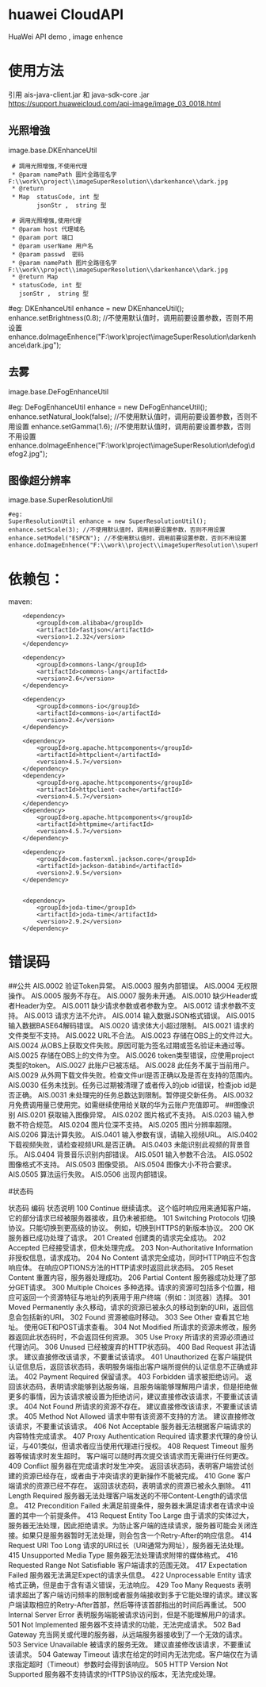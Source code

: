 # huawei  CloudAPI
HuaWei  API   demo  ,  image enhence

# 使用方法
引用 ais-java-client.jar 和 java-sdk-core .jar
https://support.huaweicloud.com/api-image/image_03_0018.html
## 光照增強
image.base.DKEnhanceUtil



     # 調用光照增強,不使用代理
     * @param namePath 圖片全路徑名字 F:\\work\\project\\imageSuperResolution\\darkenhance\\dark.jpg
     * @return
     * Map  statusCode, int 型
            jsonStr ,  string 型

     # 调用光照增强,使用代理
     * @param host 代理域名
     * @param port 端口
     * @param userName 用户名
     * @param passwd  密码
     * @param namePath 图片全路径名字 F:\\work\\project\\imageSuperResolution\\darkenhance\\dark.jpg
     * @return Map
     * statusCode, int 型
       jsonStr ,  string 型


   #eg:
   DKEnhanceUtil enhance = new DKEnhanceUtil();
   enhance.setBrightness(0.8); //不使用默认值时，调用前要设置参数，否则不用设置
   enhance.doImageEnhence("F:\\work\\project\\imageSuperResolution\\darkenhance\\dark.jpg");


## 去雾
image.base.DeFogEnhanceUtil


   #eg:
   DeFogEnhanceUtil enhance = new DeFogEnhanceUtil();
   enhance.setNatural_look(false); //不使用默认值时，调用前要设置参数，否则不用设置
   enhance.setGamma(1.6); //不使用默认值时，调用前要设置参数，否则不用设置
   enhance.doImageEnhence("F:\\work\\project\\imageSuperResolution\\defog\\defog2.jpg");


## 图像超分辨率
image.base.SuperResolutionUtil

    #eg:
    SuperResolutionUtil enhance = new SuperResolutionUtil();
    enhance.setScale(3); //不使用默认值时，调用前要设置参数，否则不用设置
    enhance.setModel("ESPCN"); //不使用默认值时，调用前要设置参数，否则不用设置
    enhance.doImageEnhence("F:\\work\\project\\imageSuperResolution\\superResolution\\sr.jpg");





# 依赖包：
maven:

        <dependency>
            <groupId>com.alibaba</groupId>
            <artifactId>fastjson</artifactId>
            <version>1.2.32</version>
        </dependency>

        <dependency>
            <groupId>commons-lang</groupId>
            <artifactId>commons-lang</artifactId>
            <version>2.6</version>
        </dependency>

        <dependency>
            <groupId>commons-io</groupId>
            <artifactId>commons-io</artifactId>
            <version>2.4</version>
        </dependency>

        <dependency>
            <groupId>org.apache.httpcomponents</groupId>
            <artifactId>httpclient</artifactId>
            <version>4.5.7</version>
        </dependency>
        <dependency>
            <groupId>org.apache.httpcomponents</groupId>
            <artifactId>httpclient-cache</artifactId>
            <version>4.5.7</version>
        </dependency>
        <dependency>
            <groupId>org.apache.httpcomponents</groupId>
            <artifactId>httpmime</artifactId>
            <version>4.5.7</version>
        </dependency>

        <dependency>
            <groupId>com.fasterxml.jackson.core</groupId>
            <artifactId>jackson-databind</artifactId>
            <version>2.9.5</version>
        </dependency>


        <dependency>
            <groupId>joda-time</groupId>
            <artifactId>joda-time</artifactId>
            <version>2.9.2</version>
        </dependency>


# 错误码

##公共
    AIS.0002	验证Token异常。
	AIS.0003	服务内部错误。
	AIS.0004	无权限操作。
	AIS.0005	服务不存在。
	AIS.0007	服务未开通。
	AIS.0010	缺少Header或者Header为空。
	AIS.0011	缺少请求参数或者参数为空。
	AIS.0012	请求参数不支持。
	AIS.0013	请求方法不允许。
	AIS.0014	输入数据JSON格式错误。
	AIS.0015	输入数据BASE64解码错误。
	AIS.0020	请求体大小超过限制。
	AIS.0021	请求的文件类型不支持。
	AIS.0022	URL不合法。
	AIS.0023	存储在OBS上的文件过大。
	AIS.0024	从OBS上获取文件失败。原因可能为签名过期或签名验证未通过等。
	AIS.0025	存储在OBS上的文件为空。
	AIS.0026	token类型错误，应使用project类型的token。
	AIS.0027	此账户已被冻结。
	AIS.0028	此任务不属于当前用户。
	AIS.0029	从外网下载文件失败。检查文件url是否正确以及是否在支持的范围内。
	AIS.0030	任务未找到。任务已过期被清理了或者传入的job id错误，检查job id是否正确。
	AIS.0031	未处理完的任务总数达到限制。暂停提交新任务。
	AIS.0032	月免费调用量已使用完。如需继续使用给关联的华为云账户充值即可。
##图像识别	AIS.0201	获取输入图像异常。
	AIS.0202	图片格式不支持。
	AIS.0203	输入参数不符合规范。
	AIS.0204	图片位深不支持。
	AIS.0205	图片分辨率超限。
	AIS.0206	算法计算失败。
	AIS.0401	输入参数有误，请输入视频URL。
	AIS.0402	下载视频失败，请检查视频URL是否正确。
	AIS.0403	未能识别此视频的背景音乐。
	AIS.0404	背景音乐识别内部错误。
	AIS.0501	输入参数不合法。
	AIS.0502	图像格式不支持。
	AIS.0503	图像受损。
	AIS.0504	图像大小不符合要求。
	AIS.0505	算法运行失败。
	AIS.0506	出现内部错误。





#状态码

状态码	编码	状态说明
100	Continue	继续请求。
这个临时响应用来通知客户端，它的部分请求已经被服务器接收，且仍未被拒绝。
101	Switching Protocols	切换协议。只能切换到更高级的协议。
例如，切换到HTTPS的新版本协议。
200	OK	服务器已成功处理了请求。
201	Created	创建类的请求完全成功。
202	Accepted	已经接受请求，但未处理完成。
203	Non-Authoritative Information	非授权信息，请求成功。
204	No Content	请求完全成功，同时HTTP响应不包含响应体。
在响应OPTIONS方法的HTTP请求时返回此状态码。
205	Reset Content	重置内容，服务器处理成功。
206	Partial Content	服务器成功处理了部分GET请求。
300	Multiple Choices	多种选择。请求的资源可包括多个位置，相应可返回一个资源特征与地址的列表用于用户终端（例如：浏览器）选择。
301	Moved Permanently	永久移动，请求的资源已被永久的移动到新的URI，返回信息会包括新的URI。
302	Found	资源被临时移动。
303	See Other	查看其它地址。
使用GET和POST请求查看。
304	Not Modified	所请求的资源未修改，服务器返回此状态码时，不会返回任何资源。
305	Use Proxy	所请求的资源必须通过代理访问。
306	Unused	已经被废弃的HTTP状态码。
400	Bad Request	非法请求。
建议直接修改该请求，不要重试该请求。
401	Unauthorized	在客户端提供认证信息后，返回该状态码，表明服务端指出客户端所提供的认证信息不正确或非法。
402	Payment Required	保留请求。
403	Forbidden	请求被拒绝访问。
返回该状态码，表明请求能够到达服务端，且服务端能够理解用户请求，但是拒绝做更多的事情，因为该请求被设置为拒绝访问，建议直接修改该请求，不要重试该请求。
404	Not Found	所请求的资源不存在。
建议直接修改该请求，不要重试该请求。
405	Method Not Allowed	请求中带有该资源不支持的方法。
建议直接修改该请求，不要重试该请求。
406	Not Acceptable	服务器无法根据客户端请求的内容特性完成请求。
407	Proxy Authentication Required	请求要求代理的身份认证，与401类似，但请求者应当使用代理进行授权。
408	Request Timeout	服务器等候请求时发生超时。
客户端可以随时再次提交该请求而无需进行任何更改。
409	Conflict	服务器在完成请求时发生冲突。
返回该状态码，表明客户端尝试创建的资源已经存在，或者由于冲突请求的更新操作不能被完成。
410	Gone	客户端请求的资源已经不存在。
返回该状态码，表明请求的资源已被永久删除。
411	Length Required	服务器无法处理客户端发送的不带Content-Length的请求信息。
412	Precondition Failed	未满足前提条件，服务器未满足请求者在请求中设置的其中一个前提条件。
413	Request Entity Too Large	由于请求的实体过大，服务器无法处理，因此拒绝请求。为防止客户端的连续请求，服务器可能会关闭连接。如果只是服务器暂时无法处理，则会包含一个Retry-After的响应信息。
414	Request URI Too Long	请求的URI过长（URI通常为网址），服务器无法处理。
415	Unsupported Media Type	服务器无法处理请求附带的媒体格式。
416	Requested Range Not Satisfiable	客户端请求的范围无效。
417	Expectation Failed	服务器无法满足Expect的请求头信息。
422	Unprocessable Entity	请求格式正确，但是由于含有语义错误，无法响应。
429	Too Many Requests	表明请求超出了客户端访问频率的限制或者服务端接收到多于它能处理的请求。建议客户端读取相应的Retry-After首部，然后等待该首部指出的时间后再重试。
500	Internal Server Error	表明服务端能被请求访问到，但是不能理解用户的请求。
501	Not Implemented	服务器不支持请求的功能，无法完成请求。
502	Bad Gateway	充当网关或代理的服务器，从远端服务器接收到了一个无效的请求。
503	Service Unavailable	被请求的服务无效。
建议直接修改该请求，不要重试该请求。
504	Gateway Timeout	请求在给定的时间内无法完成。客户端仅在为请求指定超时（Timeout）参数时会得到该响应。
505	HTTP Version Not Supported	服务器不支持请求的HTTPS协议的版本，无法完成处理。
